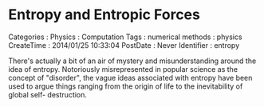 Entropy and Entropic Forces
===========================

Categories
:   Physics
:   Computation
Tags
:   numerical methods
:   physics
CreateTime
:   2014/01/25 10:33:04
PostDate
:   Never
Identifier
:   entropy

There's actually a bit of an air of mystery and misunderstanding around the
idea of entropy.  Notoriously misrepresented in popular science as the concept
of "disorder", the vague ideas associated with entropy have been used to argue
things ranging from the origin of life to the inevitability of global self-
destruction.
